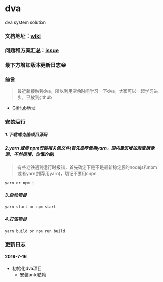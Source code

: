 # dva
dva system solution
### 文档地址：[wiki](https://www.cnblogs.com/jcxfighting/p/11195496.html)

### 问题和方案汇总：[issue](https://github.com/Diamondjcx/dva_Pro/issues)

### 最下方增加版本更新日志😁

### 前言
> 最近新接触到dva，所以利用空余时间学习一下dva，大家可以一起学习进步，已放到github

- [GitHub地址](https://github.com/Diamondjcx/dva_Pro)

### 安装运行
##### 1.下载或克隆项目源码
##### 2.yarn 或者 npm安装相关包文件(首先推荐使用yarn，国内建议增加淘宝镜像源，不然很慢，你懂的😁)
> 有些老铁遇到运行时报错，首先确定下是不是最新稳定版的nodejs和npm或者yarn(推荐用yarn)，切记不要用cnpn

```js
yarn or npm i
```
##### 3.启动项目
```js
yarn start or npm start
```
##### 4.打包项目
```js
yarn build or npm run build
```

### 更新日志

#### 2019-7-16
- 初始化dva项目
    - 安装antd依赖